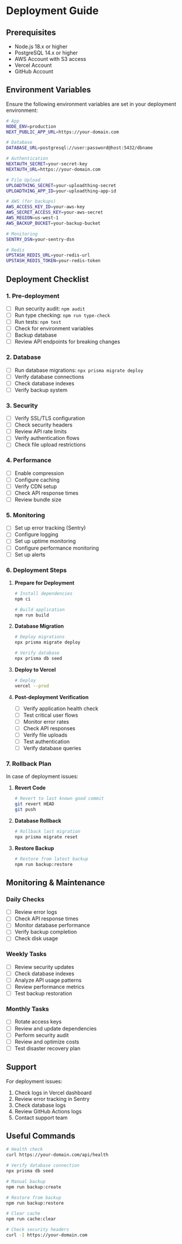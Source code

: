 # Deployment Guide

## Prerequisites

- Node.js 18.x or higher
- PostgreSQL 14.x or higher
- AWS Account with S3 access
- Vercel Account
- GitHub Account

## Environment Variables

Ensure the following environment variables are set in your deployment environment:

```bash
# App
NODE_ENV=production
NEXT_PUBLIC_APP_URL=https://your-domain.com

# Database
DATABASE_URL=postgresql://user:password@host:5432/dbname

# Authentication
NEXTAUTH_SECRET=your-secret-key
NEXTAUTH_URL=https://your-domain.com

# File Upload
UPLOADTHING_SECRET=your-uploadthing-secret
UPLOADTHING_APP_ID=your-uploadthing-app-id

# AWS (for backups)
AWS_ACCESS_KEY_ID=your-aws-key
AWS_SECRET_ACCESS_KEY=your-aws-secret
AWS_REGION=us-west-1
AWS_BACKUP_BUCKET=your-backup-bucket

# Monitoring
SENTRY_DSN=your-sentry-dsn

# Redis
UPSTASH_REDIS_URL=your-redis-url
UPSTASH_REDIS_TOKEN=your-redis-token
```

## Deployment Checklist

### 1. Pre-deployment
- [ ] Run security audit: `npm audit`
- [ ] Run type checking: `npm run type-check`
- [ ] Run tests: `npm test`
- [ ] Check for environment variables
- [ ] Backup database
- [ ] Review API endpoints for breaking changes

### 2. Database
- [ ] Run database migrations: `npx prisma migrate deploy`
- [ ] Verify database connections
- [ ] Check database indexes
- [ ] Verify backup system

### 3. Security
- [ ] Verify SSL/TLS configuration
- [ ] Check security headers
- [ ] Review API rate limits
- [ ] Verify authentication flows
- [ ] Check file upload restrictions

### 4. Performance
- [ ] Enable compression
- [ ] Configure caching
- [ ] Verify CDN setup
- [ ] Check API response times
- [ ] Review bundle size

### 5. Monitoring
- [ ] Set up error tracking (Sentry)
- [ ] Configure logging
- [ ] Set up uptime monitoring
- [ ] Configure performance monitoring
- [ ] Set up alerts

### 6. Deployment Steps

1. **Prepare for Deployment**
   ```bash
   # Install dependencies
   npm ci
   
   # Build application
   npm run build
   ```

2. **Database Migration**
   ```bash
   # Deploy migrations
   npx prisma migrate deploy
   
   # Verify database
   npx prisma db seed
   ```

3. **Deploy to Vercel**
   ```bash
   # Deploy
   vercel --prod
   ```

4. **Post-deployment Verification**
   - [ ] Verify application health check
   - [ ] Test critical user flows
   - [ ] Monitor error rates
   - [ ] Check API responses
   - [ ] Verify file uploads
   - [ ] Test authentication
   - [ ] Verify database queries

### 7. Rollback Plan

In case of deployment issues:

1. **Revert Code**
   ```bash
   # Revert to last known good commit
   git revert HEAD
   git push
   ```

2. **Database Rollback**
   ```bash
   # Rollback last migration
   npx prisma migrate reset
   ```

3. **Restore Backup**
   ```bash
   # Restore from latest backup
   npm run backup:restore
   ```

## Monitoring & Maintenance

### Daily Checks
- [ ] Review error logs
- [ ] Check API response times
- [ ] Monitor database performance
- [ ] Verify backup completion
- [ ] Check disk usage

### Weekly Tasks
- [ ] Review security updates
- [ ] Check database indexes
- [ ] Analyze API usage patterns
- [ ] Review performance metrics
- [ ] Test backup restoration

### Monthly Tasks
- [ ] Rotate access keys
- [ ] Review and update dependencies
- [ ] Perform security audit
- [ ] Review and optimize costs
- [ ] Test disaster recovery plan

## Support

For deployment issues:
1. Check logs in Vercel dashboard
2. Review error tracking in Sentry
3. Check database logs
4. Review GitHub Actions logs
5. Contact support team

## Useful Commands

```bash
# Health check
curl https://your-domain.com/api/health

# Verify database connection
npx prisma db seed

# Manual backup
npm run backup:create

# Restore from backup
npm run backup:restore

# Clear cache
npm run cache:clear

# Check security headers
curl -I https://your-domain.com
``` 